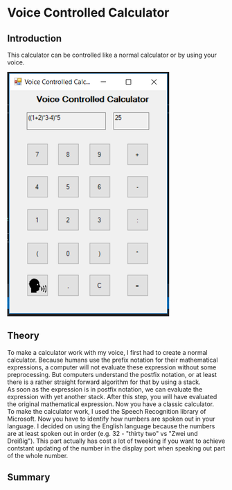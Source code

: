 # Voice Controlled Calculator
## Introduction
This calculator can be controlled like a normal calculator or by using your voice.  
  
![alt text](https://github.com/lulu98/voice-controlled-calculator/blob/master/thumbnail.PNG)
## Theory
To make a calculator work with my voice, I first had to create a normal calculator. Because humans use the prefix notation for their mathematical expressions, a computer will not evaluate these expression without some preprocessing. But computers understand the postfix notation, or at least there is a rather straight forward algorithm for that by using a stack.  
As soon as the expression is in postfix notation, we can evaluate the expression with yet another stack. After this step, you will have evaluated the original mathematical expression. Now you have a classic calculator.  
To make the calculator work, I used the Speech Recognition library of Microsoft. Now you have to identify how numbers are spoken out in your language. I decided on using the English language because the numbers are at least spoken out in order (e.g. 32 - "thirty two" vs "Zwei und Dreißig"). This part actually has cost a lot of tweeking if you want to achieve contstant updating of the number in the display port when speaking out part of the whole number.
## Summary

